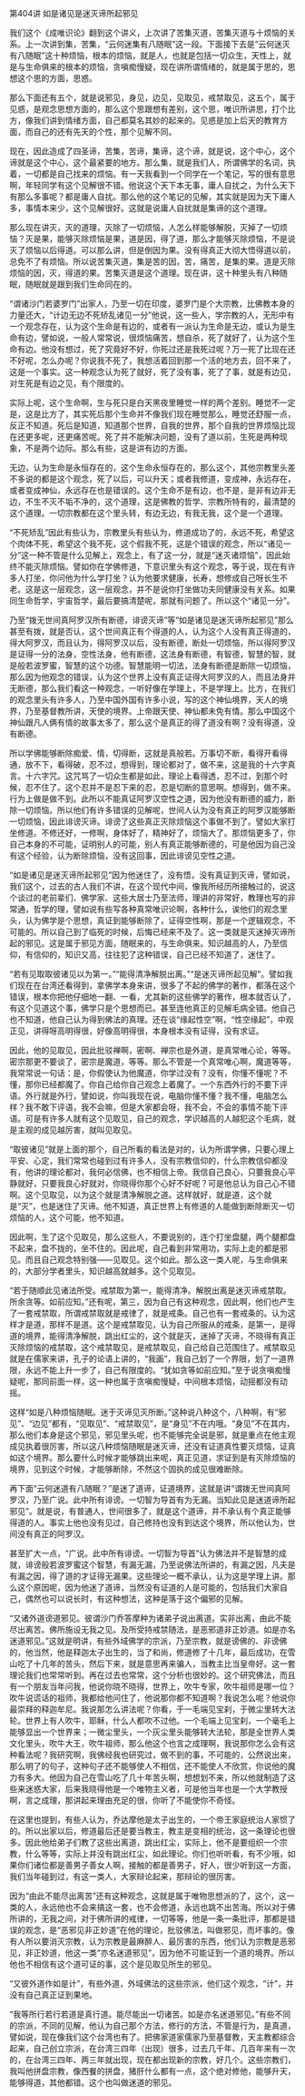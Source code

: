 第404讲 如是诸见是迷灭谛所起邪见

我们这个《成唯识论》翻到这个讲义，上次讲了苦集灭道，苦集灭道与十烦恼的关系。上一次讲到集，苦集，“云何迷集有八随眠”这一段。下面接下去是“云何迷灭有八随眠”这十种烦恼，根本的烦恼，就是人，也就是包括一切众生，天性上，就是与生命俱来的根本的烦恼，贪嗔痴慢疑，现在讲所谓情绪的，就是属于思的，思想这个思的方面，思惑。

那么下面还有五个，就是说邪见，身见，边见，见取见，戒禁取见，这五个，属于见惑，是观念思想方面的，那么这个思跟想有差别，这个思，唯识所讲思，打个比方，像我们讲到情绪方面，自己都莫名其妙的起来的。见惑是加上后天的教育方面，而自己的还有先天的个性，那个见解不同。

现在，因此造成了四圣谛，苦集，苦谛，集谛，这个谛，就是说，这个中心，这个谛就是这个中心，这个最紧要的地方。那么集，就是我们人，所谓佛学的名词，执着，一切都是自己找来的烦恼。有一天我看到一个同学在一个笔记，写的很有意思啊，年轻同学有这个见解很不错。他说这个天下本无事，庸人自扰之，为什么天下有那么多事呢？都是庸人自扰。那么他的这个笔记的见解，其实就是因为天下庸人多，事情本来少，这个见解很好。这就是说庸人自扰就是集谛的这个道理。

那么现在讲灭，灭的道理，灭除了一切烦恼，人怎么样能够解脱，灭掉了一切烦恼？灭是果，能够灭除烦恼是果，道是因，得了道，那么才能够灭除烦恼，不是说灭了烦恼以后得道。可以那么讲，但是倒因为果。没有得真正大彻大悟得道以前，总免不了有烦恼。所以说苦集灭道，集是苦的因，苦，痛苦，是集的果。道是灭除烦恼的因，灭，得道的果。苦集灭道是这个道理。现在讲，这十种里头有八种随眠，随眠就是跟到我们生命同在的。

“谓诸沙门若婆罗门”出家人，乃至一切在印度，婆罗门是个大宗教，比佛教本身的力量还大，“计边无边不死矫乱诸见一分”他说，这一些人，学宗教的人，无形中有一个观念存在，认为这个生命是有边的，或者有一派认为生命是无边，或认为是生命有边，譬如说，一般人常常说，很烦恼痛苦，想自杀，死了就好了，认为这个生命有边。他没有想过，死了究竟好不好，你死过还是我死过呢？万一死了比现在还不好呢，怎么办呢？你说我不死了，我想活着回到那一个活的地方去，回不来了，这是一个事实。这一种观念认为死了就好，死了没有事，死了了事，就是有边见，对生死是有边之见，有个限度的。

实际上呢，这个生命啊，生与死只是白天黑夜里睡觉一样的两个差别。睡觉不一定是，这是比方了，其实死后那个生命并不像我们现在睡觉那么，睡觉还舒服一点，反正不知道。死后是知道，知道那个世界，自我的世界，那个自我的世界烦恼比现在还更多呢，还更痛苦呢。死了并不能解决问题，没有了道以前，生死是两种现象，不是两个边际。那么有些，这是讲有边的方面。

无边，认为生命是永恒存在的，这个生命永恒存在的，那么这个，其他宗教里头差不多说的都是这个观念，死了以后，可以升天；或者我修道，变成神，永远存在，或者变成神仙，永远存在也是错误的。这个生命不是有边，也不是，是非有边非无边，不生不灭不垢不净的，这个道理，这是佛教的哲学、宗教所特有的，最清楚的这个道理。一切宗教都在这个里头转，有边无边，有我无我，这个是一个道理。

“不死矫乱”因此有些认为，宗教里头有些认为，修道成功了的，永远不死，希望这个肉体不死，希望这个我不死，这个假我不死，这是个错误的观念，所以“诸见一分”这一种不管是什么见解上，观念上，有了这一分，就是“迷灭诸烦恼”，因此始终不能灭除烦恼。譬如你在学佛修道，下意识里头有这个观念，等于说，现在有许多人打坐，你问他为什么学打坐？认为他要求健康，长寿，想修成自己呀长生不老。这是这一层观念，这一层观念，并不是说你打坐做功夫同健康没有关系。如果同生命哲学，宇宙哲学，最后要搞清楚呢，那就有问题了。所以这个“诸见一分”。

乃至“拨无世间真阿罗汉所有断德，诽谤灭谛”等“如是诸见是迷灭谛所起邪见”那么甚至有拨，就是否认，这个世间真正有个得道的人，认为这个人没有真正得道的，得大阿罗汉，而且认为，得阿罗汉以后，没有断德，断处一切烦恼，所以得阿罗汉是证得一分的法身，空性法身，他有断德，这法身有断德，有智德，智慧的智，就是般若波罗蜜，智慧的这个功德。智慧能明一切法，法身有断德是断除一切烦恼，那么因为他观念的错误，认为这个世界上没有真正证得大阿罗汉的人，而且法身并无断德，那么我们看这一种观念，一听好像在学理上，不是学理上。比方，在我们的观念里头有许多人，乃至中国外国有许多小说，写的这个神仙境界，天人的境界，乃至基督教所讲，天使的境界。上帝跟天使、神仙都未免有情。那么中国这个神仙跟凡人俩有情的故事太多了，那么这个是真正的得了道没有啊？没有得道，没有断德。

所以学佛能够断除痴爱、情，切得断，这就是真般若。万事切不断，看得开看得通，放不下，看得破，忍不过，想得到，理论都对了，做不来，这是我的十六字真言。十六字咒。这咒骂了一切众生都是如此，理论上看得透，忍不过，到那个时候，忍不住了。这个忍并不是忍下来的忍，忍是切断的意思啊。想得到，做不来。行为上做是做不到。此所以不能真证阿罗汉空性之道，因为他没有断德的威力，断除一切烦恼。所以他们有许多错误的见解呢，世间人认为没有真正的阿罗汉能够断一切烦恼，因此诽谤灭谛。诽谤了这些真正灭除烦恼这个事做不到了。譬如大家打坐修道。不修还好，一修啊，身体好了，精神好了，烦恼大了。那烦恼更多了，你自己本身的不可能，证明别人的可能，别人有真正能够断德的，可是他因为自己没有这个经验，认为断除烦恼，没有这回事，因此诽谤见空性之道。

“如是诸见是迷灭谛所起邪见”因为他迷住了，没有悟，没有真证到灭谛，譬如说，我们这个，过去的古人我们不讲，在这个现代中间，像我所经历所接触过的，说这个谈过的老前辈们、佛学家、这些大居士乃至法师，理讲的非常好，教理也写的非常通，哲学的理，譬如说有些写各种真常唯识论啊，各种什么，诶他们的观念里头，认为佛学是个思想，真证到能够断除了，证得空性啊，那是一个逻辑观念，不可能的。所以自己到了临死的时候，后悔已经来不及了。这一类就是灭迷掉灭谛所起的邪见。这是属于邪见方面，随眠来的，与生命俱来。知识越高的人，乃至信仰，有信仰的，知识又高，往往犯了这种错误，自己已经不知道了，迷住了。

“若有见取取彼诸见以为第一。”“能得清净解脱出离。”“是迷灭谛所起见解”。譬如我们现在在台湾还看得到，拿佛学本身来讲，很多了不起的佛学的著作，都落在这个错误，根本你把他仔细地一翻、一看，尤其新的这些佛学的著作，根本就否认了，有这个见道这个事，佛学只是个思想而已。甚至连他真正的见解毛病全错。他自己也不知道，他自己认为得到佛法的真理。还在谈“缘起性空”啊，“性空缘起”，中观正见，讲得呀高明得很，好像高明得很，本身根本没有证得，没有求证。

因此，他的见取见，因此批驳禅啊，密啊、禅宗也是外道，是真常唯心论，等等。密宗那更不要谈了，密宗是魔道，等等。那么不管是一个真常唯心啊，魔道等等，我常常说一句话：是，你假使认为他魔道，你学过没有？没有，你懂不懂呢？不懂，那你已经都魔了。你自己给你自己观念上着魔了。一个东西外行的不要下评语。外行就是外行，譬如说，你叫我现在说，电脑你懂不懂？我不懂，电脑怎么样？我不敢下评语，我不会嘛，但是大家都会呀，我不会，不会的事情不能下评语。可是有许多人就有这个见取见，自己的观念，学识越高的人越犯这个毛病，就是主观的成见越厉害，就叫见取见。

“取彼诸见”就是上面的那个，自己所看的看法是对的，认为所谓学佛，只要心理上平安、心定，我们常常也碰到过有许多人，没有宗教信仰的，什么宗教信仰都没有，他讲的理论都对，我何必信佛，也不相信上帝。我信自己良心，只要我良心平静就好，只要我良心好就对，你晓得你那个心好不好呢？可是他总认为自己心不错啊。这个见取见，以为这个就是清净解脱之道。这样就好，就是道，这个就是“灭”，也是迷住了灭谛。他不知道，真正世界上有修道的人能做到断除断灭一切烦恼的人，这个可能，他不知道。

因此啊，生了这个见取见，那么这些人，不要说别的，连个打坐盘腿，两个腿都盘不起来，盘不拢的，坐不住的。因此呢，自己看到非常用功，实际上走的都是邪见。而且自己观念特别强——见取见。这个如此。那么这一类人呢，与生命俱来的，大部分学者里头，知识越高就越多。这个见取见。

“若于随顺此见诸法所受。戒禁取为第一，能得清净。解脱出离是迷灭谛戒禁取。所余贪等。如前应知。”还有呢，第三，因为自己有这种观念，因此啊，他们也产生了一套戒禁取，所谓戒禁取就是戒律了，就是戒条。自己也有一套戒条的。认为这样才是道，那样不是道。这个是戒禁取见，认为自己所服从的戒条，是第一，是得道的境界，能得清净解脱，跳出红尘的，这个就是灭，迷掉了灭谛，不晓得有真正灭除烦恼的戒禁取，这个戒禁取见，是戒禁取见，自己给自己范围住了。戒禁取见就是在儒家来讲，孔子的论语上讲的，“我画”，我自己划了一个界限，划了一道界限，永远不能上升一步了，自己有限度的。“犹如贪等如前应知。”至于说贪嗔痴慢疑呢，那同前面一样，这一种也属于贪嗔痴慢疑，中间根本烦恼，动摇都没有动摇。

这样“如是八种烦恼随眠。迷于灭谛见灭所断。”这种说八种这个，八种啊，有“邪见”、“边见”都有，“见取见”、“戒禁取见”，是“身见”不在内哦。“身见”不在其内，那么他们本身是这个邪见，邪见里头呢，也不能够完全说是邪，就是重点在他主观成见执着很厉害，所以这八种烦恼随眠是迷灭谛，还没有证道真性要灭烦恼，证真如这个境界。那么要什么时候才能够跳出来呢，真正见道，求证到是有灭除烦恼的境界，见到这个时候，才能够断除，不然这个固执的成见很难断除。

再下面“云何迷道有八随眠？”是迷了道谛，证道境界，这就是讲“谓拨无世间真阿罗汉，乃至广说。此中所有诽谤。一切智为导首有为无漏。当知此见是迷道谛所起邪见”。就是说，有普通人，世间很多了，就是这个道谛，并不承认有个真正能够得道的人。事实上他也没有见过，自己修持也没有到达这个境界，所以他认为，世间没有真正的阿罗汉。

甚至扩大一点，“广说。此中所有诽谤。一切智为导首”认为佛法并不是智慧的成就，诽谤般若波罗蜜这个智慧，有漏无漏，乃至说佛法所讲的，有漏之因，凡夫是有漏之因，得了道的才证得无漏果。这些理论一概不承认，认为这是学理上讲。那么这个原因呢，因为他迷了道谛，当然没有证道的人是可能的，包括我们大家自己，偶然也可以说长时，有这种想法，这种是落于这个偏邪的见解。

“又诸外道谤道邪见。彼谓沙门乔答摩种为诸弟子说出离道。实非出离，由此不能尽出离苦。佛所施设无我之见。及所受持戒禁随法，是恶邪道非正妙道。如是亦名迷道邪见。”这就是明讲，有些外域佛学的宗派，乃至宗教，就是谤佛的、非谤佛的，他当然，他是释迦太子出生的，当了和尚，修道修了十几年，最后成功，在雪山吃了十几年的苦头，然后下来，就是意思再来骗人，当教主比当皇帝好。这一套理论我们也常常听到。再在过去也常常，这个分析也很妙的。这个研究佛法，而且有一个朋友当年问我，他说你晓不晓得，世界上，吹牛专家，吹牛祖师是哪一位？吹牛说谎话的祖师，我都给他问住了，他说那你都不知道啊？我说怎么呢？他说你最崇拜的释迦牟尼。我说那怎么讲法呢？你看，于一毛端见宝刹，于微尘里转大法轮。世界上有人吹牛，耶稣，什么人都吹不过他。一个毛端上见宝刹，一个毫毛上能够显出一个世界来；一微尘里头，一个灰尘里头能够转大法轮，那是全世界人类文化里头，吹牛大王，吹牛祖师，那么他这个也言之成理啊，我说那你怎么会有这种看法呢？我研究啊，我佛经我也研究过，做不到的事，不可能的，公然说出来，那么明了的句子，这种句子还不能够使人不相信，还不能使人不欣赏，你说他的魔力有多大。他因为自己在雪山吃了几十年苦头啊，想想划不来，所以他就制造了这些来迷惑大家，后来我晓得他是一个唯物主义者，可是他当年也是一个大学教授啊，言之成理，那讲起来理由充足的很，你听了不能使你不奇怪。

在这里也提到，有些人认为，乔达摩他是太子出生的，一个帝王家庭统治人家惯了的。所以出家以后，修道最后还是要当教主，教主是变相的统治，这一条理论也很多。因此他给弟子们教了这些出离道，跳出红尘，实际上，他不是要组织一个宗教，什么等等，实际上并没有跳出红尘，如此理论。你们也听听看，有不少哦，如果你们诸位都是善男子善女人啊，接触的都是善男子，好人，很少听到这一方面，我们当年碰到过，有这一类人，大家辩论起来，那辩论的很厉害。

因为“由此不能尽出离苦”还有这种观念，这就是属于唯物思想派的了，这个，这一类的人，永远他也不会来搞这一套，也不会修道，永远也跳不出苦海。所以对于佛所讲的，无我之间，对于佛所讲的戒律，一切等等，他是一条一条批评，那都是错误的观念，是“恶邪见非正妙道”在他的理论，批驳佛法，叫做邪见，而坏事的。像有人所以要消灭宗教，认为宗教是最麻醉人、最厉害的东西，他们认为宗教是恶邪见，非正妙道，他这一类“亦名迷道邪见”，因为他不可能证到一个道的境界。所以他也不相信有这个道可证的事，这个是见取见所生的邪见。

“又彼外道作如是计”，有些外道，外域佛法的这些宗派，他们这个观念，“计”，并没有自己真正证到果地。

“我等所行若行若道是真行道。能尽能出一切诸苦。如是亦名迷道邪见。”有些不同的宗派，不同的见解，他认为自己那个方法，修行的方法，不管是行为，是真道，譬如说，现在像我们这个台湾也有了。把佛家道家儒家乃至基督教，天主教都综合起来，自己创立宗派，在台湾三四年（出现）很多，过去几千年、几百年来有一次的，在台湾三四年、两三年就出现，现在都出现新的宗教，好几个。这些宗教们，我叫他拼盘宗教，像西餐的拼盘，猪肝什么都有一点，这个绝对修他，能够升天，能够得道，其他都错。这个也叫做迷道的邪见。


